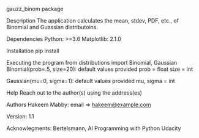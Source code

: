 gauzz_binom package

Description
The application calculates the mean, stdev, PDF, etc., of Binomial and Guassian distributoins.

Dependencies
Python: >=3.6
Matplotlib: 2.1.0

Installation
pip install 

Executing the program
from distributions import Binomial, Gaussian
Binomial(prob=.5, size=20): default values provided
	prob = float
    size = int
    
Gaussian(mu=0, sigma=1): default values provided
	mu, sigma = int

Help
Reach out to the author(s) using the address(es)

Authors
Hakeem Mabby: email => hakeem@example.com

Version: 1.1

Acknowlegments:
Bertelsmann, AI Programming with Python
Udacity